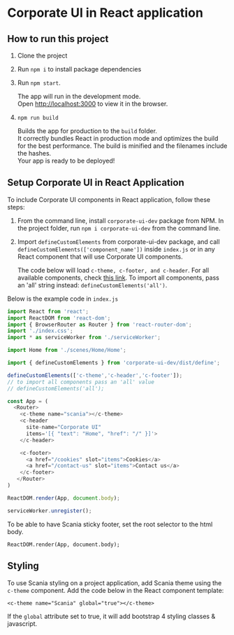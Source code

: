 # Corporate UI in React application


## How to run this project

1. Clone the project
2. Run `npm i` to install package dependencies
3. Run `npm start`. 

   The app will run in the development mode.<br>
   Open [http://localhost:3000](http://localhost:3000) to view it in the browser.

4. `npm run build`

   Builds the app for production to the `build` folder.<br>
   It correctly bundles React in production mode and optimizes the build for the best performance.
   The build is minified and the filenames include the hashes.<br>
   Your app is ready to be deployed!


## Setup Corporate UI in React Application

To include Corporate UI components in React application, follow these steps:

1. From the command line, install `corporate-ui-dev` package from NPM. In the project folder, run `npm i corporate-ui-dev` from the command line.
2. Import `defineCustomElements` from corporate-ui-dev package, and call `defineCustomElements(['component_name'])` inside `index.js` or in any React component that will use Corporate UI components. 

   The code below will load `c-theme, c-footer, and c-header`. For all available components, check [this link](https://static.scania.com/build/global/4.0.0-alpha.1/www/index.html). To import all components, pass an 'all' string instead: `defineCustomElements('all')`.

Below is the example code in `index.js`

```js
import React from 'react';
import ReactDOM from 'react-dom';
import { BrowserRouter as Router } from 'react-router-dom';
import './index.css';
import * as serviceWorker from './serviceWorker';

import Home from './scenes/Home/Home';

import { defineCustomElements } from 'corporate-ui-dev/dist/define';

defineCustomElements(['c-theme','c-header','c-footer']);
// to import all components pass an 'all' value
// defineCustomElements('all');

const App = (
  <Router>
    <c-theme name="scania"></c-theme>
    <c-header
      site-name="Corporate UI"
      items='[{ "text": "Home", "href": "/" }]'>
    </c-header>

    <c-footer>
      <a href="/cookies" slot="items">Cookies</a>
      <a href="/contact-us" slot="items">Contact us</a>
    </c-footer>
   </Router>
)

ReactDOM.render(App, document.body);

serviceWorker.unregister();

```

To be able to have Scania sticky footer, set the root selector to the html body. 
```
ReactDOM.render(App, document.body);
```


## Styling

To use Scania styling on a project application, add Scania theme using the `c-theme` component. Add the code below in the React component template:

`<c-theme name="Scania" global="true"></c-theme>`

If the `global` attribute set to true, it will add bootstrap 4 styling classes & javascript.
